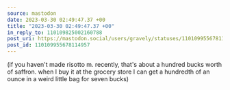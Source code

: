 ```yaml
---
source: mastodon
date: 2023-03-30 02:49:47.37 +00
title: "2023-03-30 02:49:47.37 +00"
in_reply_to: 110109825002160788
post_uri: https://mastodon.social/users/gravely/statuses/110109955678114957
post_id: 110109955678114957
---
```

(if you haven't made risotto m. recently, that's about a hundred bucks worth of saffron. when I buy it at the grocery store I can get a hundredth of an ounce in a weird little bag for seven bucks)


